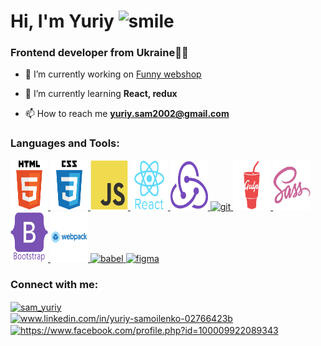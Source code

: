 
<h1 height="50" align="left"> Hi, I'm Yuriy <img src="https://fonts.gstatic.com/s/e/notoemoji/latest/270c_fe0f/512.gif" width="40" height="40"alt="smile"></h1>
<h3 align="left">Frontend developer from Ukraine💙💛</h3>


- 🔭 I’m currently working on [Funny webshop](https://github.com/Yuriy-Sam/Funny-Shop)

- 🌱 I’m currently learning **React, redux**

- 📫 How to reach me **yuriy.sam2002@gmail.com**



<h3 align="left">Languages and Tools:</h3>
<p align="left"> 

  

<a href="https://www.w3.org/html/" target="_blank" rel="noreferrer"> <img src="https://raw.githubusercontent.com/devicons/devicon/master/icons/html5/html5-original-wordmark.svg" alt="html5" width="60" height="80"/> </a> 
<a href="https://www.w3schools.com/css/" target="_blank" rel="noreferrer"> <img src="https://raw.githubusercontent.com/devicons/devicon/master/icons/css3/css3-original-wordmark.svg" alt="css3" width="60" height="80"/> </a>
<a href="https://developer.mozilla.org/en-US/docs/Web/JavaScript" target="_blank" rel="noreferrer"> <img src="https://raw.githubusercontent.com/devicons/devicon/master/icons/javascript/javascript-original.svg" alt="javascript" width="60" height="80"/> </a> 
<a href="https://reactjs.org/" target="_blank" rel="noreferrer"> <img src="https://raw.githubusercontent.com/devicons/devicon/master/icons/react/react-original-wordmark.svg" alt="react" width="60" height="80"/> </a> 
<a href="https://redux.js.org" target="_blank" rel="noreferrer"> <img src="https://raw.githubusercontent.com/devicons/devicon/master/icons/redux/redux-original.svg" alt="redux" width="60" height="80"/> </a> 
<a href="https://git-scm.com/" target="_blank" rel="noreferrer"> <img src="https://www.vectorlogo.zone/logos/git-scm/git-scm-icon.svg" alt="git" width="60" height="80"/> </a> 
<a href="https://gulpjs.com" target="_blank" rel="noreferrer"> <img src="https://raw.githubusercontent.com/devicons/devicon/master/icons/gulp/gulp-plain.svg" alt="gulp" width="60" height="80"/> </a> 
<a href="https://sass-lang.com" target="_blank" rel="noreferrer"> <img src="https://raw.githubusercontent.com/devicons/devicon/master/icons/sass/sass-original.svg" alt="sass" width="60" height="80"/> </a> 
<a href="https://getbootstrap.com" target="_blank" rel="noreferrer"> <img src="https://raw.githubusercontent.com/devicons/devicon/master/icons/bootstrap/bootstrap-plain-wordmark.svg" alt="bootstrap" width="60" height="80"/> </a>
<a href="https://webpack.js.org" target="_blank" rel="noreferrer"> <img src="https://raw.githubusercontent.com/devicons/devicon/d00d0969292a6569d45b06d3f350f463a0107b0d/icons/webpack/webpack-original-wordmark.svg" alt="webpack" width="60" height="80"/> </a>
<a href="https://babeljs.io/" target="_blank" rel="noreferrer"> <img src="https://www.vectorlogo.zone/logos/babeljs/babeljs-icon.svg" alt="babel" width="60" height="80"/> </a>
<a href="https://www.figma.com/" target="_blank" rel="noreferrer"> <img src="https://www.vectorlogo.zone/logos/figma/figma-icon.svg" alt="figma" width="60" height="80"/> </a> 
</p>

<h3 align="left">Connect with me:</h3>
<p align="left">
<a style="display: block; margin-right: 10px;" href="https://twitter.com/sam_yuriy" target="blank"><img  align="center" src="https://raw.githubusercontent.com/rahuldkjain/github-profile-readme-generator/master/src/images/icons/Social/twitter.svg" alt="sam_yuriy" height="40" width="60" /></a>
<a style="display: block; margin-right: 10px;" href="https://linkedin.com/in/https://www.linkedin.com/in/yuriy-samoilenko-02766423b/" target="blank"><img   align="center" src="https://raw.githubusercontent.com/rahuldkjain/github-profile-readme-generator/master/src/images/icons/Social/linked-in-alt.svg" alt="www.linkedin.com/in/yuriy-samoilenko-02766423b" height="40" width="60" /></a> 
<a style="display: block; margin-right: 10px;" href="https://fb.com/https://www.facebook.com/profile.php?id=100009922089343" target="blank"><img  align="center" src="https://raw.githubusercontent.com/rahuldkjain/github-profile-readme-generator/master/src/images/icons/Social/facebook.svg" alt="https://www.facebook.com/profile.php?id=100009922089343" height="40" width="60" /></a>   
</p>    
